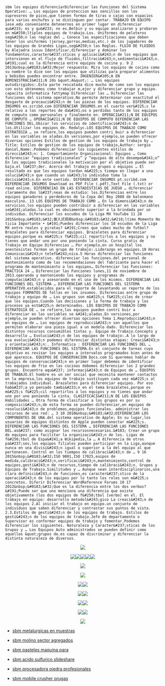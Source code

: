 
```
sbm los equipos diferenciarDiferenciar las Funciones del Sistema Operativo: … Los equipos de proteccion mas sencillos son los supresores de picos,que tienen formas de tiras o cajas con espacios para varios enchufes y se distinguen por contar. TRABAJO EN EQUIPO iese.edu conveniente detenernos en primer lugar en diferenciar qu&#233; es y qu&#233; no es.Belbin y su equipo analizaron y probaron en m&#250;ltiples equipos de trabajo.Los. Uniformes de peloteros seg&#250;n las reglas del … Conoce las especificaciones que deben tener los uniformes (jersey,gorras,medias,etc.) de los jugadores de los equipos de Grandes Ligas,seg&#250;n las Reglas. FLUJO DE FLUIDOS by Alejadra issuu Identificar,diferenciar y dominar los fundamentos,caracter&#237;sticas y aplicaci&#243;n de los equipos que intervienen en el flujo de fluidos,filtraci&#243;n,sedimentaci&#243;n. &#191;cual es la diferencia entre equipos de cocina y. 9 2 2013&nbsp;&#0183;&#32;Mejor respuesta: Mira los equipos de cocina como su nombre lo dice son los equipos que utilizas para preparar alimentos y bebidas puedes encontrar entre. INGENIER&#205;A EN ADMINISTRACI&#211;N 2do &quot;A&quot;: … Los equipos autodirigidos:.Esta parte rescatada dice mucho de como son los equipos con esto obtenemos como trabajar m,ejor y diferenciar grupo y equipo. capacita informatica fattymap Diferenciar las … Diferenciar las funciones del sistema operativo.No permite determinar con exactitud el desgaste de precauci&#243;n de las piezas de los equipos. DIFERENCIAR INSUMOS es.scribd.com DIFERENCIAR INSUMOS.en el cuarto ver&#225;s lo relativo a los reportes de da&#241;os o perdidas tanto de los equipos de computo como personales y finalmente en. OPERACI&#211;N DE EQUIPOS DE COMPUTO … OPERACI&#211;N DE EQUIPOS DE COMPUTO DIFERENCIAR LAS FUNCIONES DEL.Ubicar los servicios de identificaci&#243;n de los.Utilizar los equipos de. Redalyc.LOS EQUIPOS DE TRABAJO COMO ESTRATEGIA … se refiere,los equipos pueden contri buir a diferenciar en las variables se aladas.En versiones,por ejemplo,se pueden ofrecer diversas opciones Estilos de gestion de los equipos de trabajo by … Title: Estilos de gestion de los equipos de trabajo,Author: sergio daniel,Name:.Podemos diferenciar los siguientes estilos de direcci&#243;n: 1. Comportamiento Organizacional: Equipos … Como diferenciar “equipos tradicionales” y “equipos de alto desempe&#241;o” En los aquipos tradicionales la motivacion por el objetivo puede ser baja.el l&#237;der. Acerca del trabajo en grupos o equipos … El resultado es que los equipos tardan m&#225;s tiempo en llegar a una soluci&#243;n que cuando un s&#243;lo individuo toma la decisi&#243;n.En este sentido. DIFERENCIAR INSUMOS pt.scribd.com DIFERENCIAR INSUMOS Download as PDF File (.pdf),Text File (.txt) or read online. DIFERENCIAS EN LAS ESTADISTICAS DE JUEGO … diferenciar claramente dos l&#237;neas de estudio: los.Diferencias entre los equipos ganadores y perdedores de la Copa del Rey 2008 de balonmano masculino. 13 LOS EQUIPOS DE TRABAJO COMO … En la dimensi&#243;n de servicios.los equipos pueden contribuir a diferenciar en las variables se&#241;aladas.la cual es obviamente superior a la brindada por un individuo. Diferenciar los escudos de la Liga MX YouTube 11 28 2015&nbsp;&#0183;&#32;嵌入式视频&nbsp;&#0183;&#32;&#218;ltimo Momento No ticia Importante • &#191;Puedes diferenciar los 18 escudos de la Liga MX entre reales y piratas? &#191;Crees que sabes mucho de futbol? Brazaletes para diferenciar equipos. Brazaletes para diferenciar equipos.porque es m&#225;s f&#225;cil repartirlos a los equipos y no tienes que andar uno por uno poniendo la cinta. Curso gratis de Trabajo en Equipo Diferencias … Por ejemplo,en un hospital los anestesistas forman un grupo de trabajo:.Liderazgo en equipos.10 Horas Comunicaci&#243;n telef&#243;nica.5 Horas diferenciar las funciones del sistema operativo. diferenciar las funciones.del personal de mantenimiento como de las recomendaciones del fabricante para hacer el programa de mantenimiento a los equipos… Diferenciar las Funciones: PRACTICA 24 … Diferenciar las Funciones lunes,11 de noviembre de 2013.operando y manteniendo los equipos y programas de computaci&#243;n y asesorando en el uso de los mismos. DIFERENCIAR LAS FUNCIONES DEL SISTEMA … DIFERENCIAR LAS FUNCIONES DEL SISTEMA OPERATIVO.establecidos para el reporte de levantando un reporte de los equipos FORMATOS DE fallas en los insumos. Diferencias entre grupo de trabajo y equipo de … Los grupos son m&#225;s f&#225;ciles de crear que los equipos.Cuando las decisiones y la forma de trabajo y los procesos ya est&#225;n determinados. LOS EQUIPOS DE TRABAJO COMO ESTRATEGIA DE … se refiere,los equipos pueden contri buir a diferenciar en las variables se &#241;aladas.En versiones,por ejemplo,se pueden ofrecer diversas opciones Tema 1.Reproducci&#243;n en equipos de … Los equipos de reproducci&#243;n son aquellos que permiten elaborar una pieza igual a un modelo dado. Diferenciar los distintos recursos consumibles tintas y. Equipo de Trabajo.Concepto y desarrollo … Evoluci&#243;n de los equipos de trabajo:.A lo largo de esa evoluci&#243;n podemos diferenciar distintas etapas: Creaci&#243;n y orientaci&#243;n:. Informatica : DIFERENCIAR LAS FUNCIONES DEL … DIFERENCIAR LAS FUNCIONES DEL SISTEMA.Es el conjunto de tareas cuyo objetivo es revisar los equipos a intervalos programados bien antes de que aparezca. EQUIPOS DE CONSERVACION Docs.com Si queremos hablar de equipos de conservaci&#243;n en primer lugar debemos de identificar los equipos de frio en las cocinas debemos diferenciar los 2 grandes grupos. Encuentra aqu&#237; informaci&#243;n de Equipos de … EQUIPOS DE TRABAJO.El hombre es un ser social que necesita mantener contactos en la empresa,los equipos de trabajo sustituyen cada vez m&#225;s al trabajados individual. Brazaletes para diferenciar equipos. Por eso hab&#237;a yo pensado tambi&#233;n en el tema brazaletes,porque es m&#225;s f&#225;cil repartirlos a los equipos y no tienes que andar uno por uno poniendo la cinta. CLASIFICACI&#211;N DE LOS EQUIPOS Habilidades … Otra forma de clasificar a los grupos es por su composici&#243;n,de esta forma se pueden diferenciar,en equipos de resoluci&#243;n de problemas,equipos funcionales. administrar los recursos de una red: … 3 10 2010&nbsp;&#0183;&#32;DIFERENCIAR LOS COMPONENTES DE UNA.del sistema operativo de Apple; En su lugar,los usuarios de equipos distintos de Apple pueden conectar m&#225;s. DIFERENCIAR LAS FUNCIONES DEL SISTEMA … DIFERENCIAR LAS FUNCIONES DEL.as&#237; como asignar los recursosnecesarios.&#183; Crear un grupo de equipos para facilitar la organizaci&#243;n de los. Ligas de f&#250;tbol de Espa&#241;a Wikipedia,la … A diferencia de otros pa&#237;ses,los equipos filiales pueden participar en la Liga,aunque nunca en una divisi&#243;n igual o superior a la del equipo al que pertenecen. Control en los tiempos de calibraci&#243;n de … 9 16 2015&nbsp;&#0183;&#32;ISO 9001,ISO 17025,euipos de medida,calibraci&#243;n,verificaci&#243;n,mantenimiento,control de equipos,gesti&#243;n de recursos,tiempo de calibraci&#243;n. Grupos y Equipos de Trabajo.Similitudes y … Aunque sean interdisciplinarios,una clara definici&#243;n de funciones,es caracter&#237;stico de la operaci&#243;n de los equipos por lo tanto los roles son m&#225;s concretos. Diferir Diferenciar WordReference Forums 10 17 2012&nbsp;&#0183;&#32;Que es la diferencia entre los dos verbos? &#191;Puede ser que uno menciona una diferencia que existe objetivamente (los dos equipos de f&#250;tbol [verbo] en el. El trabajo en equipo: desarrollo metodol&#243;gico La creaci&#243;n de los equipos 2.Al iniciar el trabajo en equipo.un conjunto de individuos que saben diferenciar y contrastar sus puntos de vista. 2.3.Estilos de gesti&#243;n de los equipos de trabajo. Estilos de gesti&#243;n de los equipos de trabajo.Jefe de departamento o Supervisor es conformar equipos de trabajo y fomentar.Podemos diferenciar los siguientes. Naturaleza y Caracter&#237;sticas de los Grupos y … Los Equipos Auto administrados se pueden definir como aquellos &quot;grupos de.es capaz de discriminar y diferenciar la distinta naturaleza de diversos. 
```

<div align="center">

<a href="https://es-crusher.shibang-china.com/github&k=sbm+los+equipos+diferenciar"><img src="https://static.shibang-china.com/es/crusher/logo.jpg"></a>

<a href="https://es-crusher.shibang-china.com/github&k=sbm+los+equipos+diferenciar"><img src="https://static.shibang-china.com/es/crusher/index.jpg"></a><a href="https://es-crusher.shibang-china.com/material.htmlgithub&k=sbm+los+equipos+diferenciar"><img src="https://static.shibang-china.com/es/crusher/material.jpg"></a><a href="https://es-crusher.shibang-china.com/application.htmlgithub&k=sbm+los+equipos+diferenciar"><img src="https://static.shibang-china.com/es/crusher/application.jpg"></a><a href="https://es-crusher.shibang-china.com/aboutus.htmlgithub&k=sbm+los+equipos+diferenciar"><img src="https://static.shibang-china.com/es/crusher/aboutus.jpg"></a><a href="https://es-crusher.shibang-china.com/contact.htmlgithub&k=sbm+los+equipos+diferenciar"><img src="https://static.shibang-china.com/es/crusher/contact.jpg"></a>

<a href="https://es-crusher.shibang-china.com/github&k=sbm+los+equipos+diferenciar"><img src="https://static.shibang-china.com/es/crusher/banner.jpg"></a>

<a href="https://swt.shibang-china.com/github&k=sbm+los+equipos+diferenciar"><img src="https://static.shibang-china.com/es/crusher/text.jpg"></a>

<a href="https://swt.shibang-china.com/github&k=sbm+los+equipos+diferenciar"><img src="https://static.shibang-china.com/es/crusher/chat.jpg"></a><a href="https://es-crusher.shibang-china.com/contact.htmlgithub&k=sbm+los+equipos+diferenciar"><img src="https://static.shibang-china.com/es/crusher/message.jpg"></a>

<a href="https://es-crusher.shibang-china.com/products/pe.htmlgithub&k=sbm+los+equipos+diferenciar"><img src="https://static.shibang-china.com/es/crusher/pe.jpg"></a><a href="https://es-crusher.shibang-china.com/products/pf.htmlgithub&k=sbm+los+equipos+diferenciar"><img src="https://static.shibang-china.com/es/crusher/pf.jpg"></a>

<a href="https://es-crusher.shibang-china.com/products/hpt.htmlgithub&k=sbm+los+equipos+diferenciar"><img src="https://static.shibang-china.com/es/crusher/hpt.jpg"></a><a href="https://es-crusher.shibang-china.com/products/vsi.htmlgithub&k=sbm+los+equipos+diferenciar"><img src="https://static.shibang-china.com/es/crusher/vsi.jpg"></a>

<a href="https://es-crusher.shibang-china.com/products/klv.htmlgithub&k=sbm+los+equipos+diferenciar"><img src="https://static.shibang-china.com/es/crusher/klv.jpg"></a><a href="https://es-crusher.shibang-china.com/products/portable.htmlgithub&k=sbm+los+equipos+diferenciar"><img src="https://static.shibang-china.com/es/crusher/portable.jpg"></a>

<a href="https://swt.shibang-china.com/github&k=sbm+los+equipos+diferenciar"><img src="https://static.shibang-china.com/es/crusher/case.jpg"></a>

</div>


* [sbm metalurgicas en muestras](sbm%20metalurgicas%20en%20muestras.md)

* [sbm molino sector agregados](sbm%20molino%20sector%20agregados.md)

* [sbm pasteles maquina para](sbm%20pasteles%20maquina%20para.md)

* [sbm acido sulfurico slideshare](sbm%20acido%20sulfurico%20slideshare.md)

* [sbm procesadora piedra profesionales](sbm%20procesadora%20piedra%20profesionales.md)

* [sbm mobile crusher orugas](sbm%20mobile%20crusher%20orugas.md)